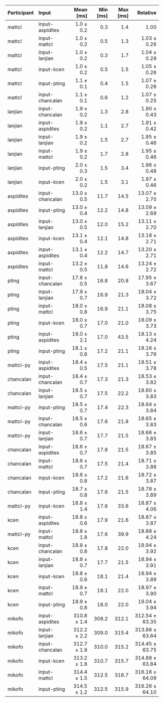 | Participant | Input | Mean [ms] | Min [ms] | Max [ms] | Relative |
|:---|:---|---:|---:|---:|---:|
| mattcl | input-aspidites | 1.0 ± 0.2 | 0.3 | 1.4 | 1.00 |
| mattcl | input-mattcl | 1.0 ± 0.2 | 0.5 | 1.3 | 1.03 ± 0.26 |
| mattcl | input-lanjian | 1.0 ± 0.2 | 0.3 | 1.7 | 1.04 ± 0.29 |
| mattcl | input-kcen | 1.0 ± 0.2 | 0.5 | 1.5 | 1.05 ± 0.26 |
| mattcl | input-pting | 1.1 ± 0.1 | 0.4 | 1.5 | 1.07 ± 0.26 |
| mattcl | input-chancalan | 1.1 ± 0.1 | 0.6 | 1.2 | 1.07 ± 0.25 |
| lanjian | input-chancalan | 1.9 ± 0.2 | 1.3 | 2.8 | 1.90 ± 0.43 |
| lanjian | input-aspidites | 1.9 ± 0.2 | 1.1 | 2.7 | 1.91 ± 0.42 |
| lanjian | input-lanjian | 1.9 ± 0.2 | 1.5 | 2.7 | 1.95 ± 0.46 |
| lanjian | input-mattcl | 1.9 ± 0.2 | 1.7 | 2.8 | 1.95 ± 0.46 |
| lanjian | input-pting | 2.0 ± 0.3 | 1.5 | 3.4 | 1.96 ± 0.48 |
| lanjian | input-kcen | 2.0 ± 0.2 | 1.5 | 3.1 | 1.97 ± 0.46 |
| aspidites | input-chancalan | 13.0 ± 0.5 | 11.7 | 14.5 | 13.07 ± 2.70 |
| aspidites | input-pting | 13.0 ± 0.4 | 12.2 | 14.8 | 13.09 ± 2.69 |
| aspidites | input-lanjian | 13.0 ± 0.5 | 12.0 | 15.2 | 13.11 ± 2.70 |
| aspidites | input-kcen | 13.1 ± 0.4 | 12.1 | 14.8 | 13.18 ± 2.71 |
| aspidites | input-aspidites | 13.1 ± 0.4 | 12.2 | 14.7 | 13.20 ± 2.71 |
| aspidites | input-mattcl | 13.2 ± 0.5 | 11.8 | 14.6 | 13.24 ± 2.72 |
| pting | input-chancalan | 17.8 ± 0.5 | 16.8 | 20.8 | 17.95 ± 3.67 |
| pting | input-lanjian | 17.9 ± 0.7 | 16.9 | 21.3 | 18.04 ± 3.72 |
| pting | input-mattcl | 18.0 ± 0.8 | 16.9 | 21.1 | 18.08 ± 3.75 |
| pting | input-kcen | 18.0 ± 0.7 | 17.0 | 21.0 | 18.09 ± 3.73 |
| pting | input-aspidites | 18.0 ± 2.1 | 17.0 | 43.5 | 18.13 ± 4.24 |
| pting | input-pting | 18.1 ± 0.8 | 17.2 | 21.1 | 18.16 ± 3.76 |
| mattcl-py | input-aspidites | 18.4 ± 0.5 | 17.5 | 21.1 | 18.51 ± 3.78 |
| chancalan | input-chancalan | 18.4 ± 0.7 | 17.3 | 21.3 | 18.53 ± 3.82 |
| chancalan | input-lanjian | 18.5 ± 0.7 | 17.5 | 22.2 | 18.60 ± 3.83 |
| mattcl-py | input-pting | 18.5 ± 0.7 | 17.4 | 22.3 | 18.64 ± 3.84 |
| mattcl-py | input-chancalan | 18.5 ± 0.6 | 17.6 | 21.8 | 18.65 ± 3.83 |
| mattcl-py | input-lanjian | 18.6 ± 0.7 | 17.7 | 21.5 | 18.66 ± 3.85 |
| chancalan | input-aspidites | 18.6 ± 0.7 | 17.8 | 21.5 | 18.67 ± 3.85 |
| chancalan | input-mattcl | 18.6 ± 0.7 | 17.5 | 21.4 | 18.71 ± 3.86 |
| chancalan | input-kcen | 18.6 ± 0.8 | 17.2 | 21.6 | 18.72 ± 3.87 |
| chancalan | input-pting | 18.7 ± 0.8 | 17.6 | 21.5 | 18.78 ± 3.89 |
| mattcl-py | input-kcen | 18.8 ± 1.4 | 17.6 | 33.6 | 18.87 ± 4.06 |
| kcen | input-aspidites | 18.8 ± 0.6 | 17.9 | 21.6 | 18.87 ± 3.87 |
| mattcl-py | input-mattcl | 18.8 ± 1.8 | 17.6 | 39.9 | 18.88 ± 4.24 |
| kcen | input-chancalan | 18.8 ± 0.8 | 17.8 | 22.0 | 18.94 ± 3.92 |
| kcen | input-lanjian | 18.8 ± 0.7 | 17.7 | 21.5 | 18.94 ± 3.91 |
| kcen | input-kcen | 18.8 ± 0.6 | 18.1 | 21.4 | 18.94 ± 3.89 |
| kcen | input-mattcl | 18.9 ± 0.7 | 18.1 | 22.0 | 18.97 ± 3.90 |
| kcen | input-pting | 18.9 ± 0.8 | 18.0 | 22.0 | 19.04 ± 3.94 |
| mikofo | input-aspidites | 310.8 ± 1.4 | 308.2 | 312.1 | 312.54 ± 63.35 |
| mikofo | input-lanjian | 312.2 ± 2.2 | 309.0 | 315.4 | 313.86 ± 63.64 |
| mikofo | input-chancalan | 312.7 ± 1.9 | 310.0 | 315.2 | 314.45 ± 63.75 |
| mikofo | input-kcen | 313.2 ± 1.8 | 310.7 | 315.7 | 314.88 ± 63.84 |
| mikofo | input-mattcl | 314.4 ± 1.5 | 312.5 | 316.7 | 316.16 ± 64.09 |
| mikofo | input-pting | 314.5 ± 1.2 | 312.5 | 315.9 | 316.26 ± 64.10 |
